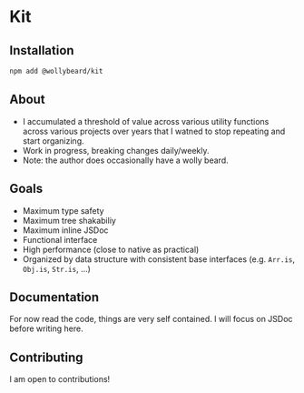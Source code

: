 # Kit

## Installation

```sh
npm add @wollybeard/kit
```

## About

- I accumulated a threshold of value across various utility functions across various projects over years that I watned to stop repeating and start organizing.
- Work in progress, breaking changes daily/weekly.
- Note: the author does occasionally have a wolly beard.

## Goals

- Maximum type safety
- Maximum tree shakabiliy
- Maximum inline JSDoc
- Functional interface
- High performance (close to native as practical)
- Organized by data structure with consistent base interfaces (e.g. `Arr.is`, `Obj.is`, `Str.is`, ...)

## Documentation

For now read the code, things are very self contained.
I will focus on JSDoc before writing here.

## Contributing

I am open to contributions!
